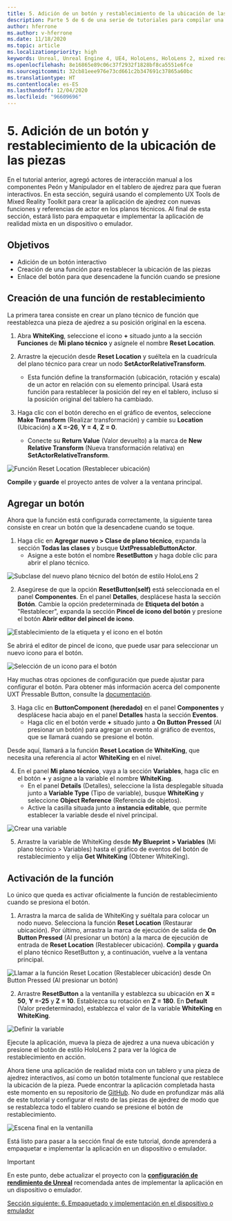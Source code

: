 ```yaml
---
title: 5. Adición de un botón y restablecimiento de la ubicación de las piezas
description: Parte 5 de 6 de una serie de tutoriales para compilar una aplicación de ajedrez con Unreal Engine 4 y el complemento UX Tools de Mixed Reality Toolkit
author: hferrone
ms.author: v-hferrone
ms.date: 11/18/2020
ms.topic: article
ms.localizationpriority: high
keywords: Unreal, Unreal Engine 4, UE4, HoloLens, HoloLens 2, mixed reality, tutorial, getting started, mrtk, uxt, UX Tools, documentation, mixed reality headset, windows mixed reality headset, virtual reality headset
ms.openlocfilehash: 8e16865e89c06c37f2932f1828bf8ca5551e6fce
ms.sourcegitcommit: 32cb81eee976e73cd661c2b347691c37865a60bc
ms.translationtype: HT
ms.contentlocale: es-ES
ms.lasthandoff: 12/04/2020
ms.locfileid: "96609696"
---
```

# <a name="5-adding-a-button--resetting-piece-locations"></a>5. Adición de un botón y restablecimiento de la ubicación de las piezas

En el tutorial anterior, agregó actores de interacción manual a los componentes Peón y Manipulador en el tablero de ajedrez para que fueran interactivos. En esta sección, seguirá usando el complemento UX Tools de Mixed Reality Toolkit para crear la aplicación de ajedrez con nuevas funciones y referencias de actor en los planos técnicos. Al final de esta sección, estará listo para empaquetar e implementar la aplicación de realidad mixta en un dispositivo o emulador.

## <a name="objectives"></a>Objetivos

* Adición de un botón interactivo
* Creación de una función para restablecer la ubicación de las piezas
* Enlace del botón para que desencadene la función cuando se presione

## <a name="creating-a-reset-function"></a>Creación de una función de restablecimiento

La primera tarea consiste en crear un plano técnico de función que reestablezca una pieza de ajedrez a su posición original en la escena.

1.  Abra **WhiteKing**, seleccione el icono **+** situado junto a la sección **Funciones** de **Mi plano técnico** y asígnele el nombre **Reset Location**.

2.  Arrastre la ejecución desde **Reset Location** y suéltela en la cuadrícula del plano técnico para crear un nodo **SetActorRelativeTransform**.
    * Esta función define la transformación (ubicación, rotación y escala) de un actor en relación con su elemento principal. Usará esta función para restablecer la posición del rey en el tablero, incluso si la posición original del tablero ha cambiado.

3. Haga clic con el botón derecho en el gráfico de eventos, seleccione **Make Transform** (Realizar transformación) y cambie su **Location** (Ubicación) a **X =-26**, **Y = 4**, **Z = 0**.
    * Conecte su **Return Value** (Valor devuelto) a la marca de **New Relative Transform** (Nueva transformación relativa) en **SetActorRelativeTransform**.

![Función Reset Location (Restablecer ubicación)](images/unreal-uxt/5-function.PNG)

**Compile** y **guarde** el proyecto antes de volver a la ventana principal.


## <a name="adding-a-button"></a>Agregar un botón

Ahora que la función está configurada correctamente, la siguiente tarea consiste en crear un botón que la desencadene cuando se toque.

1.  Haga clic en **Agregar nuevo > Clase de plano técnico**, expanda la sección **Todas las clases** y busque **UxtPressableButtonActor**.
    * Asigne a este botón el nombre **ResetButton** y haga doble clic para abrir el plano técnico.

![Subclase del nuevo plano técnico del botón de estilo HoloLens 2](images/unreal-uxt/5-subclass.PNG)

2. Asegúrese de que la opción **ResetButton(self)** está seleccionada en el panel **Componentes**. En el panel **Detalles**, desplácese hasta la sección **Botón**. Cambie la opción predeterminada de **Etiqueta del botón** a "Restablecer", expanda la sección **Pincel de icono del botón** y presione el botón **Abrir editor del pincel de icono**.

![Establecimiento de la etiqueta y el icono en el botón](images/unreal-uxt/5-buttonconfig.PNG)

Se abrirá el editor de pincel de icono, que puede usar para seleccionar un nuevo icono para el botón.

![Selección de un icono para el botón](images/unreal-uxt/5-iconbrusheditor.PNG)

Hay muchas otras opciones de configuración que puede ajustar para configurar el botón. Para obtener más información acerca del componente UXT Pressable Button, consulte la [documentación](https://microsoft.github.io/MixedReality-UXTools-Unreal/Docs/PressableButton.html).

3. Haga clic en **ButtonComponent (heredado)** en el panel **Componentes** y desplácese hacia abajo en el panel **Detalles** hasta la sección **Eventos**.
    * Haga clic en el botón verde **+** situado junto a **On Button Pressed** (Al presionar un botón) para agregar un evento al gráfico de eventos, que se llamará cuando se presione el botón.

Desde aquí, llamará a la función **Reset Location** de **WhiteKing**, que necesita una referencia al actor **WhiteKing** en el nivel.

4.  En el panel **Mi plano técnico**, vaya a la sección **Variables**, haga clic en el botón **+** y asigne a la variable el nombre **WhiteKing**.
    * En el panel **Details** (Detalles), seleccione la lista desplegable situada junto a **Variable Type** (Tipo de variable), busque **WhiteKing** y seleccione **Object Reference** (Referencia de objetos).
    * Active la casilla situada junto a **instancia editable**, que permite establecer la variable desde el nivel principal.

![Crear una variable](images/unreal-uxt/5-var.PNG)

5.  Arrastre la variable de WhiteKing desde **My Blueprint > Variables** (Mi plano técnico > Variables) hasta el gráfico de eventos del botón de restablecimiento y elija **Get WhiteKing** (Obtener WhiteKing).

## <a name="firing-the-function"></a>Activación de la función

Lo único que queda es activar oficialmente la función de restablecimiento cuando se presiona el botón.

1.  Arrastra la marca de salida de WhiteKing y suéltala para colocar un nodo nuevo. Selecciona la función **Reset Location** (Restaurar ubicación). Por último, arrastra la marca de ejecución de salida de **On Button Pressed** (Al presionar un botón) a la marca de ejecución de entrada de **Reset Location** (Restablecer ubicación). **Compila** y **guarda** el plano técnico ResetButton y, a continuación, vuelve a la ventana principal.

![Llamar a la función Reset Location (Restablecer ubicación) desde On Button Pressed (Al presionar un botón)](images/unreal-uxt/5-callresetloc.PNG)

2.  Arrastre **ResetButton** a la ventanilla y establezca su ubicación en **X = 50**, **Y =-25** y **Z = 10**. Establezca su rotación en **Z = 180**. En **Default** (Valor predeterminado), establezca el valor de la variable **WhiteKing** en **WhiteKing**.

![Definir la variable](images/unreal-uxt/5-buttonlevel.PNG)

Ejecute la aplicación, mueva la pieza de ajedrez a una nueva ubicación y presione el botón de estilo HoloLens 2 para ver la lógica de restablecimiento en acción.

Ahora tiene una aplicación de realidad mixta con un tablero y una pieza de ajedrez interactivos, así como un botón totalmente funcional que restablece la ubicación de la pieza. Puede encontrar la aplicación completada hasta este momento en su repositorio de [GitHub](https://github.com/microsoft/MixedReality-Unreal-Samples/tree/master/ChessApp). No dude en profundizar más allá de este tutorial y configurar el resto de las piezas de ajedrez de modo que se restablezca todo el tablero cuando se presione el botón de restablecimiento.

![Escena final en la ventanilla](images/unreal-uxt/5-endscene.PNG)

Está listo para pasar a la sección final de este tutorial, donde aprenderá a empaquetar e implementar la aplicación en un dispositivo o emulador.

> [!IMPORTANT]
> En este punto, debe actualizar el proyecto con la **[configuración de rendimiento de Unreal](../performance-recommendations-for-unreal.md)** recomendada antes de implementar la aplicación en un dispositivo o emulador.

[Sección siguiente: 6. Empaquetado y implementación en el dispositivo o emulador](unreal-uxt-ch6.md)
